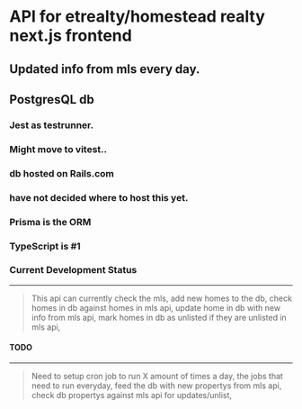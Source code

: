 # API for etrealty/homestead realty next.js frontend
## Updated info from mls every day.
## PostgresQL db
### Jest as testrunner.
### Might move to vitest..
### db hosted on Rails.com
### have not decided where to host this yet.
### Prisma is the ORM
### TypeScript is #1


### Current Development Status
--------------------------------------

> This api can currently check the mls,
> add new homes to the db,
> check homes in db against homes in mls api,
> update home in db with new info from mls api,
> mark homes in db as unlisted if they are unlisted in mls api,


#### TODO
-------------------------------
> Need to setup cron job to run X amount of times a day,
> the jobs that need to run everyday,
> feed the db with new propertys from mls api,
> check db propertys against mls api for updates/unlist,
